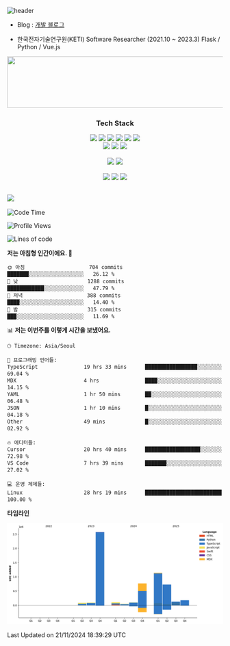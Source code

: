 ![header](https://capsule-render.vercel.app/api?type=soft&color=auto&height=150&section=header&text=HANGYU&fontSize=70&animation=twinkling)


- Blog : [개발 블로그](https://ruehan.org)
 
- 한국전자기술연구원(KETI) Software Researcher (2021.10 ~ 2023.3) Flask / Python / Vue.js



<a href="https://github.com/devxb/gitanimals">
  <img
    src="https://render.gitanimals.org/lines/ruehan?pet-id=627462872730517518"
    width="600"
    height="120"
  />
</a>
  
  

<h3 align="center"> Tech Stack </h3>
<p align="center">
  <img src="https://img.shields.io/badge/HTML-E34F26?style=flat-square&logo=HTML5&logoColor=white"/></a>
<img src="https://img.shields.io/badge/CSS-1572B6?style=flat-square&logo=CSS3&logoColor=white"/></a>
<img src="https://img.shields.io/badge/JavaScript-F7DF1E?style=flat-square&logo=JavaScript&logoColor=white"/></a>
<img src="https://img.shields.io/badge/Java-007396?style=flat-square&logo=Java&logoColor=white"/></a>
<img src="https://img.shields.io/badge/React-61DAFB?style=flat-square&logo=React&logoColor=white"/></a>
<img src="https://img.shields.io/badge/Next-000000?style=flat-square&logo=Next.js&logoColor=white"/></a>
<br>
<img src="https://img.shields.io/badge/Python-3776AB?style=flat-square&logo=Python&logoColor=white"/></a>
<img src="https://img.shields.io/badge/Flask-000000?style=flat-square&logo=Flask&logoColor=white"/></a>
<img src="https://img.shields.io/badge/MySQL-4479A1?style=flat-square&logo=MySQL&logoColor=white"/></a>

<br>
<br>
<img src="https://img.shields.io/badge/Android Studio-3DDC84?style=flat-square&logo=Android Studio&logoColor=white"/></a>
<img src="https://img.shields.io/badge/Visual Studio Code-007ACC?style=flat-square&logo=Visual Studio Code&logoColor=white"/></a>
<br>
<br>
<img src="https://img.shields.io/badge/macOS-000000?style=flat-square&logo=macOS&logoColor=white"/></a>
<img src="https://img.shields.io/badge/Windows-0078D6?style=flat-square&logo=Windows&logoColor=white"/></a>
<img src="https://img.shields.io/badge/Ubuntu-E95420?style=flat-square&logo=Ubuntu&logoColor=white"/></a>
<br>
<br>

</p>

![](https://gh-hits.nomadcoders.workers.dev/view?username=ruehan)
 <!--START_SECTION:waka-->
![Code Time](http://img.shields.io/badge/Code%20Time-1%2C624%20hrs%2036%20mins-blue)

![Profile Views](http://img.shields.io/badge/Profile%20Views-3-blue)

![Lines of code](https://img.shields.io/badge/%EC%A0%80%EB%8A%94%20%EC%97%AC%ED%83%9C%EA%B9%8C%EC%A7%80%20-3.5%20million%20%EC%A4%84%EC%9D%98%20%EC%BD%94%EB%93%9C%EB%A5%BC%20%EC%9E%91%EC%84%B1%ED%96%88%EC%96%B4%EC%9A%94.-blue)

**저는 아침형 인간이에요. 🐤** 

```text
🌞 아침                     704 commits         ███████░░░░░░░░░░░░░░░░░░   26.12 % 
🌆 낮　                     1288 commits        ████████████░░░░░░░░░░░░░   47.79 % 
🌃 저녁                     388 commits         ████░░░░░░░░░░░░░░░░░░░░░   14.40 % 
🌙 밤　                     315 commits         ███░░░░░░░░░░░░░░░░░░░░░░   11.69 % 
```


📊 **저는 이번주를 이렇게 시간을 보냈어요.** 

```text
🕑︎ Timezone: Asia/Seoul

💬 프로그래밍 언어들: 
TypeScript               19 hrs 33 mins      █████████████████░░░░░░░░   69.04 % 
MDX                      4 hrs               ████░░░░░░░░░░░░░░░░░░░░░   14.15 % 
YAML                     1 hr 50 mins        ██░░░░░░░░░░░░░░░░░░░░░░░   06.48 % 
JSON                     1 hr 10 mins        █░░░░░░░░░░░░░░░░░░░░░░░░   04.18 % 
Other                    49 mins             █░░░░░░░░░░░░░░░░░░░░░░░░   02.92 % 

🔥 에디터들: 
Cursor                   20 hrs 40 mins      ██████████████████░░░░░░░   72.98 % 
VS Code                  7 hrs 39 mins       ███████░░░░░░░░░░░░░░░░░░   27.02 % 

💻 운영 체제들: 
Linux                    28 hrs 19 mins      █████████████████████████   100.00 % 
```

**타임라인**

![Lines of Code chart](https://raw.githubusercontent.com/ruehan/ruehan/main/assets/bar_graph.png)


 Last Updated on 21/11/2024 18:39:29 UTC
<!--END_SECTION:waka-->



  


